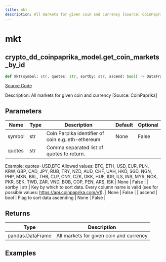 ```yaml
---
title: mkt
description: All markets for given coin and currency [Source: CoinPaprika]
---
```

# mkt

## crypto_dd_coinpaprika_model.get_coin_markets_by_id

```python
def mkt(symbol: str, quotes: str, sortby: str, ascend: bool) -> DataFrame:
```
[Source Code](https://github.com/OpenBB-finance/OpenBBTerminal/tree/main/openbb_terminal/cryptocurrency/due_diligence/coinpaprika_model.py#L186)

Description: All markets for given coin and currency [Source: CoinPaprika]

## Parameters

| Name | Type | Description | Default | Optional |
| ---- | ---- | ----------- | ------- | -------- |
| symbol | str | Coin Parpika identifier of coin e.g. eth-ethereum | None | False |
| quotes | str | Comma separated list of quotes to return.
Example: quotes=USD,BTC
Allowed values:
BTC, ETH, USD, EUR, PLN, KRW, GBP, CAD, JPY, RUB, TRY, NZD, AUD, CHF, UAH, HKD, SGD, NGN,
PHP, MXN, BRL, THB, CLP, CNY, CZK, DKK, HUF, IDR, ILS, INR, MYR, NOK, PKR, SEK, TWD, ZAR,
VND, BOB, COP, PEN, ARS, ISK | None | False |
| sortby | str | Key by which to sort data. Every column name is valid (see for possible values:
https://api.coinpaprika.com/v1). | None | False |
| ascend | bool | Flag to sort data ascending | None | False |

## Returns

| Type | Description |
| ---- | ----------- |
| pandas.DataFrame | All markets for given coin and currency |

## Examples

